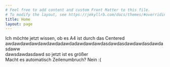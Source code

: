 ```yaml
---
# Feel free to add content and custom Front Matter to this file.
# To modify the layout, see https://jekyllrb.com/docs/themes/#overriding-theme-defaults
title: Home
layout: page
---
```


Ich möchte jetzt wissen, ob es A4 ist durch das Centered\
awdawdawdawdawdawdadawdadawdawdawdasdawdasdawdawdasdawdasdaww\
dawsdawdasdawd so jetzt ist es größer\
Macht es automatisch Zeilenumbruch? Nein :(